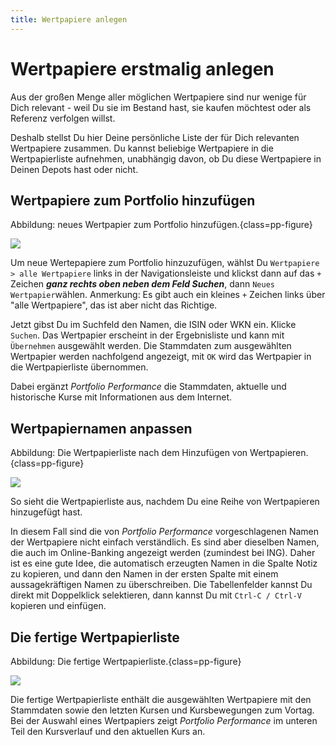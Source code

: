 ```yaml
---
title: Wertpapiere anlegen
---
```


# Wertpapiere erstmalig anlegen

Aus der großen Menge aller möglichen Wertpapiere sind nur wenige für Dich relevant - weil Du sie im Bestand hast, sie kaufen möchtest oder als Referenz verfolgen willst.

Deshalb stellst Du hier Deine persönliche Liste der für Dich relevanten Wertpapiere zusammen. Du kannst beliebige Wertpapiere in die Wertpapierliste aufnehmen, unabhängig davon, ob Du diese Wertpapiere in Deinen Depots hast oder nicht.

## Wertpapiere zum Portfolio hinzufügen


Abbildung: neues Wertpapier zum Portfolio hinzufügen.{class=pp-figure}

![](images/wertpapier-anlegen.gif)


Um neue Wertepapiere zum Portfolio hinzuzufügen, wählst Du `Wertpapiere > alle Wertpapiere` links in der Navigationsleiste und klickst dann auf das `+` Zeichen ***ganz rechts oben neben dem Feld Suchen***, dann `Neues Wertpapier`wählen. Anmerkung: Es gibt auch ein kleines `+` Zeichen links über "alle Wertpapiere", das ist aber nicht das Richtige.

Jetzt gibst Du im Suchfeld den Namen, die ISIN oder WKN ein. Klicke `Suchen`. Das Wertpapier erscheint in der Ergebnisliste und kann mit `Übernehmen` ausgewählt werden. Die Stammdaten zum ausgewählten Wertpapier werden nachfolgend angezeigt, mit `OK` wird das Wertpapier in die Wertpapierliste übernommen.

Dabei ergänzt *Portfolio Performance* die Stammdaten, aktuelle und historische Kurse mit Informationen aus dem Internet.

## Wertpapiernamen anpassen

Abbildung: Die Wertpapierliste nach dem Hinzufügen von Wertpapieren.{class=pp-figure}

![](images/wertpapier-liste.png)


So sieht die Wertpapierliste aus, nachdem Du eine Reihe von Wertpapieren hinzugefügt hast.

In diesem Fall sind die von *Portfolio Performance* vorgeschlagenen Namen der Wertpapiere nicht einfach verständlich. Es sind aber dieselben Namen, die auch im Online-Banking angezeigt werden (zumindest bei ING). Daher ist es eine gute Idee, die automatisch erzeugten Namen in die Spalte Notiz zu kopieren, und dann den Namen in der ersten Spalte mit einem aussagekräftigen Namen zu überschreiben. Die Tabellenfelder kannst Du direkt mit Doppelklick selektieren, dann kannst Du mit `Ctrl-C / Ctrl-V` kopieren und einfügen.

## Die fertige Wertpapierliste

Abbildung: Die fertige Wertpapierliste.{class=pp-figure}

![](images/wertpapier-liste-komplett.png)

Die fertige Wertpapierliste enthält die ausgewählten Wertpapiere mit den Stammdaten sowie den letzten Kursen und Kursbewegungen zum Vortag. Bei der Auswahl eines Wertpapiers zeigt *Portfolio Performance* im unteren Teil den Kursverlauf und den aktuellen Kurs an.
